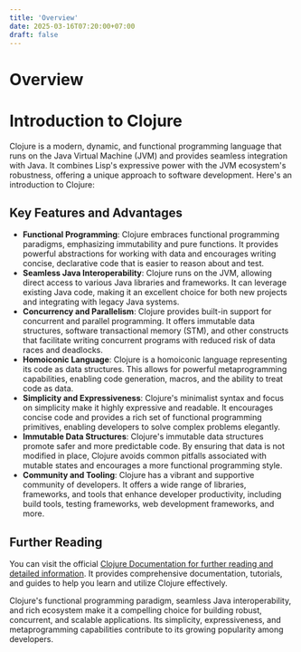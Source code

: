 ```yaml
---
title: 'Overview'
date: 2025-03-16T07:20:00+07:00
draft: false
---
```


# Overview

# Introduction to Clojure

Clojure is a modern, dynamic, and functional programming language that runs on the Java Virtual Machine (JVM) and provides seamless integration with Java. It combines Lisp's expressive power with the JVM ecosystem's robustness, offering a unique approach to software development. Here's an introduction to Clojure:

## Key Features and Advantages

- **Functional Programming**: Clojure embraces functional programming paradigms, emphasizing immutability and pure functions. It provides powerful abstractions for working with data and encourages writing concise, declarative code that is easier to reason about and test.
- **Seamless Java Interoperability**: Clojure runs on the JVM, allowing direct access to various Java libraries and frameworks. It can leverage existing Java code, making it an excellent choice for both new projects and integrating with legacy Java systems.
- **Concurrency and Parallelism**: Clojure provides built-in support for concurrent and parallel programming. It offers immutable data structures, software transactional memory (STM), and other constructs that facilitate writing concurrent programs with reduced risk of data races and deadlocks.
- **Homoiconic Language**: Clojure is a homoiconic language representing its code as data structures. This allows for powerful metaprogramming capabilities, enabling code generation, macros, and the ability to treat code as data.
- **Simplicity and Expressiveness**: Clojure's minimalist syntax and focus on simplicity make it highly expressive and readable. It encourages concise code and provides a rich set of functional programming primitives, enabling developers to solve complex problems elegantly.
- **Immutable Data Structures**: Clojure's immutable data structures promote safer and more predictable code. By ensuring that data is not modified in place, Clojure avoids common pitfalls associated with mutable states and encourages a more functional programming style.
- **Community and Tooling**: Clojure has a vibrant and supportive community of developers. It offers a wide range of libraries, frameworks, and tools that enhance developer productivity, including build tools, testing frameworks, web development frameworks, and more.

## Further Reading

You can visit the official [Clojure Documentation for further reading and detailed information](https://clojure.org). It provides comprehensive documentation, tutorials, and guides to help you learn and utilize Clojure effectively.

Clojure's functional programming paradigm, seamless Java interoperability, and rich ecosystem make it a compelling choice for building robust, concurrent, and scalable applications. Its simplicity, expressiveness, and metaprogramming capabilities contribute to its growing popularity among developers.
